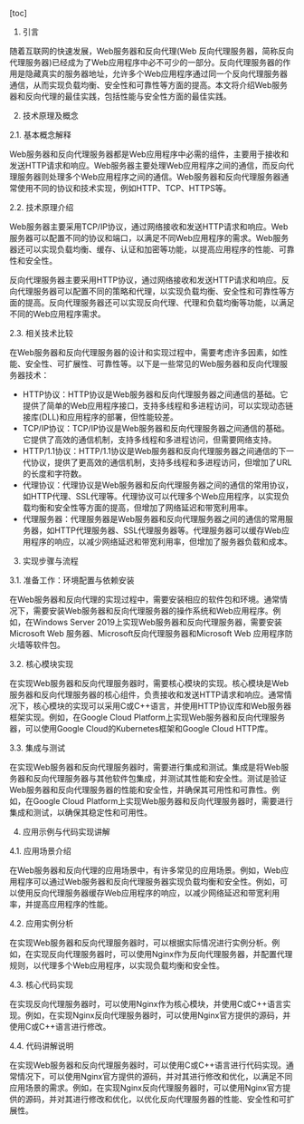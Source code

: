 
[toc]                    
                
                
1. 引言

随着互联网的快速发展，Web服务器和反向代理(Web 反向代理服务器，简称反向代理服务器)已经成为了Web应用程序中必不可少的一部分。反向代理服务器的作用是隐藏真实的服务器地址，允许多个Web应用程序通过同一个反向代理服务器通信，从而实现负载均衡、安全性和可靠性等方面的提高。本文将介绍Web服务器和反向代理的最佳实践，包括性能与安全性方面的最佳实践。

2. 技术原理及概念

2.1. 基本概念解释

Web服务器和反向代理服务器都是Web应用程序中必需的组件，主要用于接收和发送HTTP请求和响应。Web服务器主要处理Web应用程序之间的通信，而反向代理服务器则处理多个Web应用程序之间的通信。Web服务器和反向代理服务器通常使用不同的协议和技术实现，例如HTTP、TCP、HTTPS等。

2.2. 技术原理介绍

Web服务器主要采用TCP/IP协议，通过网络接收和发送HTTP请求和响应。Web服务器可以配置不同的协议和端口，以满足不同Web应用程序的需求。Web服务器还可以实现负载均衡、缓存、认证和加密等功能，以提高应用程序的性能、可靠性和安全性。

反向代理服务器主要采用HTTP协议，通过网络接收和发送HTTP请求和响应。反向代理服务器可以配置不同的策略和代理，以实现负载均衡、安全性和可靠性等方面的提高。反向代理服务器还可以实现反向代理、代理和负载均衡等功能，以满足不同的Web应用程序需求。

2.3. 相关技术比较

在Web服务器和反向代理服务器的设计和实现过程中，需要考虑许多因素，如性能、安全性、可扩展性、可靠性等。以下是一些常见的Web服务器和反向代理服务器技术：

- HTTP协议：HTTP协议是Web服务器和反向代理服务器之间通信的基础。它提供了简单的Web应用程序接口，支持多线程和多进程访问，可以实现动态链接库(DLL)和应用程序的部署，但性能较差。
- TCP/IP协议：TCP/IP协议是Web服务器和反向代理服务器之间通信的基础。它提供了高效的通信机制，支持多线程和多进程访问，但需要网络支持。
- HTTP/1.1协议：HTTP/1.1协议是Web服务器和反向代理服务器之间通信的下一代协议，提供了更高效的通信机制，支持多线程和多进程访问，但增加了URL的长度和字符数。
- 代理协议：代理协议是Web服务器和反向代理服务器之间的通信的常用协议，如HTTP代理、SSL代理等。代理协议可以代理多个Web应用程序，以实现负载均衡和安全性等方面的提高，但增加了网络延迟和带宽利用率。
- 代理服务器：代理服务器是Web服务器和反向代理服务器之间的通信的常用服务器，如HTTP代理服务器、SSL代理服务器等。代理服务器可以缓存Web应用程序的响应，以减少网络延迟和带宽利用率，但增加了服务器负载和成本。

3. 实现步骤与流程

3.1. 准备工作：环境配置与依赖安装

在Web服务器和反向代理的实现过程中，需要安装相应的软件包和环境。通常情况下，需要安装Web服务器和反向代理服务器的操作系统和Web应用程序。例如，在Windows Server 2019上实现Web服务器和反向代理服务器，需要安装Microsoft Web 服务器、Microsoft反向代理服务器和Microsoft Web 应用程序防火墙等软件包。

3.2. 核心模块实现

在实现Web服务器和反向代理服务器时，需要核心模块的实现。核心模块是Web服务器和反向代理服务器的核心组件，负责接收和发送HTTP请求和响应。通常情况下，核心模块的实现可以采用C或C++语言，并使用HTTP协议库和Web服务器框架实现。例如，在Google Cloud Platform上实现Web服务器和反向代理服务器，可以使用Google Cloud的Kubernetes框架和Google Cloud HTTP库。

3.3. 集成与测试

在实现Web服务器和反向代理服务器时，需要进行集成和测试。集成是将Web服务器和反向代理服务器与其他软件包集成，并测试其性能和安全性。测试是验证Web服务器和反向代理服务器的性能和安全性，并确保其可用性和可靠性。例如，在Google Cloud Platform上实现Web服务器和反向代理服务器时，需要进行集成和测试，以确保其稳定性和可用性。

4. 应用示例与代码实现讲解

4.1. 应用场景介绍

在Web服务器和反向代理的应用场景中，有许多常见的应用场景。例如，Web应用程序可以通过Web服务器和反向代理服务器实现负载均衡和安全性。例如，可以使用反向代理服务器缓存Web应用程序的响应，以减少网络延迟和带宽利用率，并提高应用程序的性能。


4.2. 应用实例分析

在实现Web服务器和反向代理服务器时，可以根据实际情况进行实例分析。例如，在实现反向代理服务器时，可以使用Nginx作为反向代理服务器，并配置代理规则，以代理多个Web应用程序，以实现负载均衡和安全性。


4.3. 核心代码实现

在实现反向代理服务器时，可以使用Nginx作为核心模块，并使用C或C++语言实现。例如，在实现Nginx反向代理服务器时，可以使用Nginx官方提供的源码，并使用C或C++语言进行修改。


4.4. 代码讲解说明

在实现Web服务器和反向代理服务器时，可以使用C或C++语言进行代码实现。通常情况下，可以使用Nginx官方提供的源码，并对其进行修改和优化，以满足不同应用场景的需求。例如，在实现Nginx反向代理服务器时，可以使用Nginx官方提供的源码，并对其进行修改和优化，以优化反向代理服务器的性能、安全性和可扩展性。

